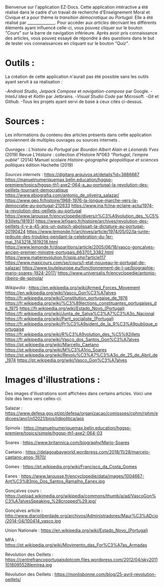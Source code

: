 



Bienvenue sur l'application EZ-Docs. Cette application intéractive a été réalisé dans le cadre d'un travail de recherche d'Enseignement Moral et Civique et a pour thème *la transition démocratique au Portugal*. Elle a été réalisé par ______________.
Pour accéder aux *articles* décrivant les différents éléments ayant influencé celle-ci, vous pouvez cliquer sur le bouton *"Cours"* sur la barre de navigation inférieure.
Après avoir pris connaissance des articles, vous pouvez essayé de répondre à des *questions* dans le but de tester vos connaissances en cliquant sur le bouton *"Quiz"*.

# Outils :
La création de cette application n'aurait pas été possible sans les outils ayant servit à sa réalisation :

-*Android Studio*, *Jetpack Compose* et *navigation-compose* par Google.
-*InteliJ Idea* et *Kotlin* par Jetbrains.
-*Visual Studio Code* par Microsoft.
-*Git* et *Github*.
-Tous les projets ayant servi de base à ceux cités ci-dessus.

# Sources :
Les informations du contenu des articles présents dans cette application proviennent de multiples ouvrages ou sources internets .

 *Ouvrages :*
*L'histoire du Portugal* par *Bourdon Albert Alain* et *Léonards Yves* (2019)
Revue *L'Histoire* : collection d'Histoire N°063 *“Portugal, l’empire oublié”* (2014)
Manuel scolaire *Histoire-géographie géopolitique et sciences politiques* édition Hachette (2019)


 *Sources internets :*
https://digitarq.arquivos.pt/details?id=3886687
https://manuelnumeriquemax.belin.education/hggsp-premiere/topics/hggsp-th1-axe2-064-a_au-portugal-la-revolution-des-oeillets-tournant-democratique
https://www.ebiografia.com/antonio_de_oliveira_salazar/
https://www.geo.fr/histoire/1968-1976-la-longue-marche-vers-la-democratie-au-portugal-212633
https://www.ina.fr/ina-eclaire-actu/1974-la-revolution-des-oeillets-au-portugal
https://www.larousse.fr/encyclopedie/divers/r%C3%A9volution_des_%C5%93illets/181931
https://www.lefigaro.fr/histoire/archives/revolution-des-oeillets-il-y-a-45-ans-un-putsch-abolissait-la-dictature-au-portugal-20190424
https://www.lemonde.fr/archives/article/1974/05/02/la-junte-redoute-des-troubles-pendant-la-celebration-du-1er-mai_3143218_1819218.html
https://www.lemonde.fr/disparitions/article/2005/06/18/vasco-goncalves-ancien-premier-ministre-portugais_663701_3382.html
https://www.matierevolution.fr/spip.php?article117
https://www.maxicours.com/se/cours/l-etat-nouveau-le-portugal-de-salazar/
https://www.touteleurope.eu/fonctionnement-de-l-ue/biographie-mario-soares-1924-2017/
https://www.universalis.fr/encyclopedie/antonio-ribeiro-de-spinola/

 *Wikipedia :*
https://en.wikipedia.org/wiki/Armed_Forces_Movement
https://en.wikipedia.org/wiki/Vasco_Gon%C3%A7alves
https://fr.wikipedia.org/wiki/Constitution_portugaise_de_1976
https://fr.wikipedia.org/wiki/%C3%89lections_constituantes_portugaises_de_1975
https://fr.wikipedia.org/wiki/Estado_Novo_(Portugal)
https://fr.wikipedia.org/wiki/Junta_de_Salva%C3%A7%C3%A3o_Nacional
https://fr.wikipedia.org/wiki/Parti_socialiste_(Portugal)
https://fr.wikipedia.org/wiki/Pr%C3%A9sident_de_la_R%C3%A9publique_portugaise
https://fr.wikipedia.org/wiki/R%C3%A9volution_des_%C5%92illets
https://fr.wikipedia.org/wiki/Vasco_dos_Santos_Gon%C3%A7alves
https://pt.wikipedia.org/wiki/Marcello_Caetano
https://pt.wikipedia.org/wiki/M%C3%A1rio_Soares
https://pt.wikipedia.org/wiki/Revolu%C3%A7%C3%A3o_de_25_de_Abril_de_1974
https://pt.wikipedia.org/wiki/Vasco_Gon%C3%A7alves


# Images d'illustrations :
Des images d'illustrations sont affichées dans certains articles. Voici une liste des liens vers celles-ci.

Salazar : https://www.defesa.gov.pt/pt/defesa/organizacao/comissoes/cphm/rphm/edicoes/ano1/n12021/bios/lidpolitica/aos

Spinola : https://manuelnumeriquemax.belin.education/hggsp-premiere/topics/simple/hggsp-th1-axe2-064-03

Soares : https://www.britannica.com/biography/Mario-Soares

Caetano : https://delagoabayworld.wordpress.com/2018/11/28/marcelo-caetano-anos-1970/

Gomes : https://pt.wikipedia.org/wiki/Francisco_da_Costa_Gomes

Eanes : https://www.larousse.fr/encyclopedie/data/images/1004667-Ant%C3%B3nio_Dos_Santos_Ramalho_Eanes.jpg

Gonçalves cours : https://upload.wikimedia.org/wikipedia/commons/thumb/a/ad/VascoGon%C3%A7alvesSpeaking_%28cropped%29.jpg/

Gonçalves article : http://www.diarioliberdade.org/archivos/Administradores/Maur%C3%ADcio/2014-04/100414_vasco.jpg

Union Nationale : https://en.wikipedia.org/wiki/Estado_Novo_(Portugal)

MFA : https://pt.wikipedia.org/wiki/Movimento_das_For%C3%A7as_Armadas

Révolution des Oeillets : https://centrefrancoportugaisdotcom.files.wordpress.com/2012/04/sky20111018095528lemirea.jpg

Révolution des Oeillets : https://monlisbonne.com/blog/25-avril-revolution-oeillets/